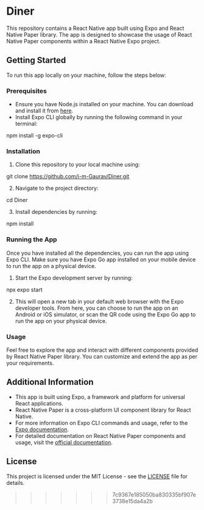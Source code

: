 # Diner

This repository contains a React Native app built using Expo and React Native Paper library. The app is designed to showcase the usage of React Native Paper components within a React Native Expo project.

## Getting Started

To run this app locally on your machine, follow the steps below:

### Prerequisites

- Ensure you have Node.js installed on your machine. You can download and install it from [here](https://nodejs.org/).
- Install Expo CLI globally by running the following command in your terminal:

npm install -g expo-cli

### Installation

1. Clone this repository to your local machine using:

git clone https://github.com/i-m-Gaurav/Diner.git

2. Navigate to the project directory:

cd Diner

3. Install dependencies by running:
   
npm install

### Running the App

Once you have installed all the dependencies, you can run the app using Expo CLI. Make sure you have Expo Go app installed on your mobile device to run the app on a physical device.

1. Start the Expo development server by running:

npx expo start

2. This will open a new tab in your default web browser with the Expo developer tools. From here, you can choose to run the app on an Android or iOS simulator, or scan the QR code using the Expo Go app to run the app on your physical device.

### Usage

Feel free to explore the app and interact with different components provided by React Native Paper library. You can customize and extend the app as per your requirements.

## Additional Information

- This app is built using Expo, a framework and platform for universal React applications.
- React Native Paper is a cross-platform UI component library for React Native.
- For more information on Expo CLI commands and usage, refer to the [Expo documentation](https://docs.expo.dev/workflow/expo-cli/).
- For detailed documentation on React Native Paper components and usage, visit the [official documentation](https://callstack.github.io/react-native-paper/).

## License

This project is licensed under the MIT License - see the [LICENSE](LICENSE) file for details.



>>>>>>> 7c9367e185050ba830335bf907e3738e15da4a2b
